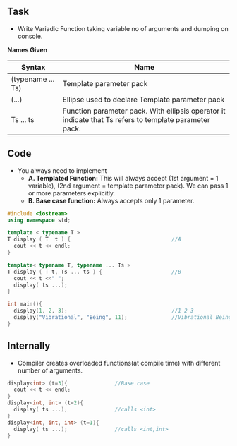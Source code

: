## Task
- Write Variadic Function taking variable no of arguments and dumping on console.

**Names Given**

|Syntax|Name|
|---|---|
|(typename ... Ts)|Template parameter pack|
|(...)|Ellipse used to declare Template parameter pack|
|Ts ... ts|Function parameter pack. With ellipsis operator it indicate that Ts refers to template parameter pack.|

## Code
- You always need to implement 
  - **A. Templated Function:** This will always accept (1st argument = 1 variable), (2nd argument = template parameter pack). We can pass 1 or more parameters explicitly.
  - **B. Base case function:** Always accepts only 1 parameter.
```c++
#include <iostream>
using namespace std;

template < typename T >
T display ( T  t ) {                                //A
  cout << t << endl;
}

template< typename T, typename ... Ts >
T display ( T t, Ts ... ts ) {                      //B
  cout << t <<" ";
  display( ts ...);
}

int main(){
  display(1, 2, 3);                                 //1 2 3
  display("Vibrational", "Being", 11);              //Vibrational Being 11
}
```

## Internally
- Compiler creates overloaded functions(at compile time) with different number of arguments.
```c++
display<int> (t=3){               //Base case
  cout << t << endl;
}
display<int, int> (t=2){
  display( ts ...);               //calls <int>
}
display<int, int, int> (t=1){
  display( ts ...);               //calls <int,int>
}
```
